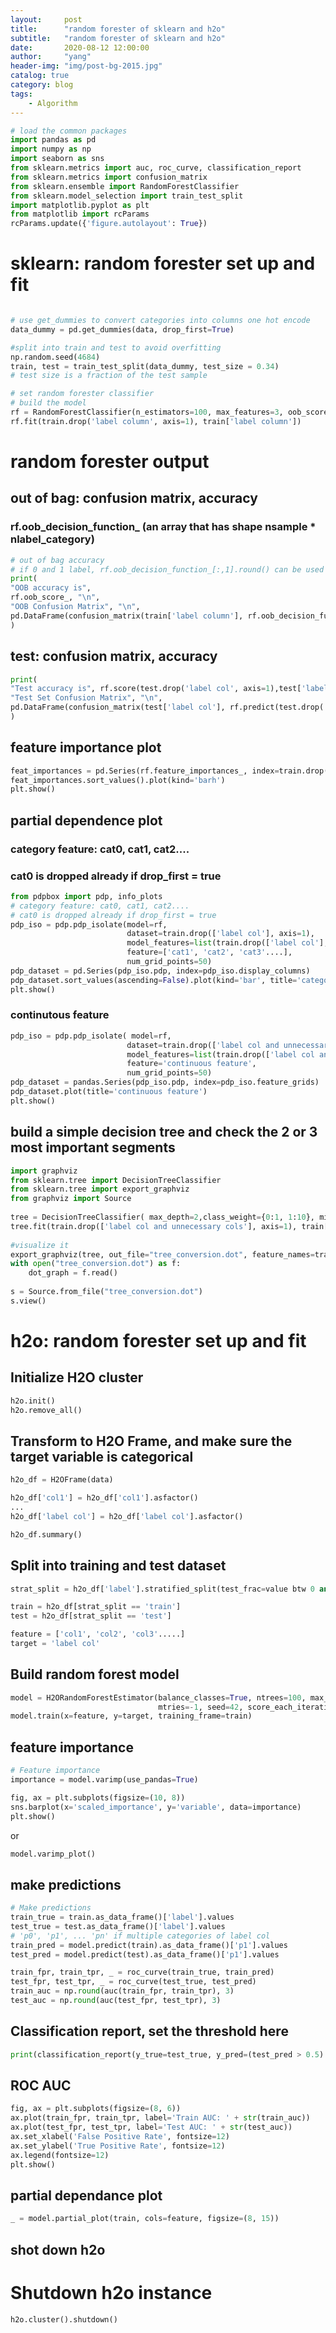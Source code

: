 ```yaml
---
layout:     post
title:      "random forester of sklearn and h2o"
subtitle:   "random forester of sklearn and h2o"
date:       2020-08-12 12:00:00
author:     "yang"
header-img: "img/post-bg-2015.jpg"
catalog: true
category: blog
tags:
    - Algorithm
---
```


```python
# load the common packages
import pandas as pd
import numpy as np
import seaborn as sns
from sklearn.metrics import auc, roc_curve, classification_report
from sklearn.metrics import confusion_matrix
from sklearn.ensemble import RandomForestClassifier
from sklearn.model_selection import train_test_split
import matplotlib.pyplot as plt
from matplotlib import rcParams
rcParams.update({'figure.autolayout': True})
```

# sklearn: random forester set up and fit
```python

# use get_dummies to convert categories into columns one hot encode
data_dummy = pd.get_dummies(data, drop_first=True)

#split into train and test to avoid overfitting
np.random.seed(4684)
train, test = train_test_split(data_dummy, test_size = 0.34)
# test size is a fraction of the test sample

# set random forester classifier
# build the model
rf = RandomForestClassifier(n_estimators=100, max_features=3, oob_score=True)
rf.fit(train.drop('label column', axis=1), train['label column'])
```

# random forester output
## out of bag: confusion matrix, accuracy
### rf.oob_decision_function_ (an array that has shape nsample * nlabel_category)
```python
# out of bag accuracy
# if 0 and 1 label, rf.oob_decision_function_[:,1].round() can be used to have a 0.5 threshold
print(
"OOB accuracy is", 
rf.oob_score_, "\n", 
"OOB Confusion Matrix", "\n",
pd.DataFrame(confusion_matrix(train['label column'], rf.oob_decision_function_[:,1].round(), labels=[0, 1]))
)
```

## test: confusion matrix, accuracy
```python
print(
"Test accuracy is", rf.score(test.drop('label col', axis=1),test['label col']), "\n", 
"Test Set Confusion Matrix", "\n",
pd.DataFrame(confusion_matrix(test['label col'], rf.predict(test.drop('label col', axis=1)), labels=[0, 1]))
)
```

## feature importance plot
```python
feat_importances = pd.Series(rf.feature_importances_, index=train.drop('label col', axis=1).columns)
feat_importances.sort_values().plot(kind='barh')
plt.show()
```

## partial dependence plot
### category feature: cat0, cat1, cat2....
### cat0 is dropped already if drop_first = true
```python
from pdpbox import pdp, info_plots
# category feature: cat0, cat1, cat2....
# cat0 is dropped already if drop_first = true
pdp_iso = pdp.pdp_isolate(model=rf, 
                          dataset=train.drop(['label col'], axis=1),      
                          model_features=list(train.drop(['label col'], axis=1)), 
                          feature=['cat1', 'cat2', 'cat3'....], 
                          num_grid_points=50)
pdp_dataset = pd.Series(pdp_iso.pdp, index=pdp_iso.display_columns)
pdp_dataset.sort_values(ascending=False).plot(kind='bar', title='category feature xxx')
plt.show()
```


### continutous feature
```python
pdp_iso = pdp.pdp_isolate( model=rf, 
                          dataset=train.drop(['label col and unnecessary cols'], axis=1),      
                          model_features=list(train.drop(['label col and unnecessary cols'], axis=1)), 
                          feature='continuous feature', 
                          num_grid_points=50)
pdp_dataset = pandas.Series(pdp_iso.pdp, index=pdp_iso.feature_grids)
pdp_dataset.plot(title='continuous feature')
plt.show()
```

## build a simple decision tree and check the 2 or 3 most important segments
```python
import graphviz
from sklearn.tree import DecisionTreeClassifier
from sklearn.tree import export_graphviz
from graphviz import Source
  
tree = DecisionTreeClassifier( max_depth=2,class_weight={0:1, 1:10}, min_impurity_decrease = 0.001)
tree.fit(train.drop(['label col and unnecessary cols'], axis=1), train['label col'])
  
#visualize it
export_graphviz(tree, out_file="tree_conversion.dot", feature_names=train.drop(['label col and unnecessary cols'], axis=1).columns, proportion=True, rotate=True)
with open("tree_conversion.dot") as f:
    dot_graph = f.read()
  
s = Source.from_file("tree_conversion.dot")
s.view()
```

# h2o: random forester set up and fit


## Initialize H2O cluster
```python
h2o.init()
h2o.remove_all()
```


## Transform to H2O Frame, and make sure the target variable is categorical
```python
h2o_df = H2OFrame(data)

h2o_df['col1'] = h2o_df['col1'].asfactor()
...
h2o_df['label col'] = h2o_df['label col'].asfactor()

h2o_df.summary()
```

## Split into training and test dataset
```python
strat_split = h2o_df['label'].stratified_split(test_frac=value btw 0 and 1, seed=42)

train = h2o_df[strat_split == 'train']
test = h2o_df[strat_split == 'test']

feature = ['col1', 'col2', 'col3'.....]
target = 'label col'
```

## Build random forest model
```python
model = H2ORandomForestEstimator(balance_classes=True, ntrees=100, max_depth=20, 
                                 mtries=-1, seed=42, score_each_iteration=True)
model.train(x=feature, y=target, training_frame=train)
```

## feature importance
```python
# Feature importance
importance = model.varimp(use_pandas=True)

fig, ax = plt.subplots(figsize=(10, 8))
sns.barplot(x='scaled_importance', y='variable', data=importance)
plt.show()
```

or 

```python
model.varimp_plot()
```

## make predictions
```python
# Make predictions
train_true = train.as_data_frame()['label'].values
test_true = test.as_data_frame()['label'].values
# 'p0', 'p1', ... 'pn' if multiple categories of label col
train_pred = model.predict(train).as_data_frame()['p1'].values
test_pred = model.predict(test).as_data_frame()['p1'].values

train_fpr, train_tpr, _ = roc_curve(train_true, train_pred)
test_fpr, test_tpr, _ = roc_curve(test_true, test_pred)
train_auc = np.round(auc(train_fpr, train_tpr), 3)
test_auc = np.round(auc(test_fpr, test_tpr), 3)
```

## Classification report, set the threshold here
```python
print(classification_report(y_true=test_true, y_pred=(test_pred > 0.5).astype(int)))
```

## ROC AUC
```python
fig, ax = plt.subplots(figsize=(8, 6))
ax.plot(train_fpr, train_tpr, label='Train AUC: ' + str(train_auc))
ax.plot(test_fpr, test_tpr, label='Test AUC: ' + str(test_auc))
ax.set_xlabel('False Positive Rate', fontsize=12)
ax.set_ylabel('True Positive Rate', fontsize=12)
ax.legend(fontsize=12)
plt.show()
```

## partial dependance plot
```python
_ = model.partial_plot(train, cols=feature, figsize=(8, 15))
```



## shot down h2o
# Shutdown h2o instance
```python
h2o.cluster().shutdown()
```